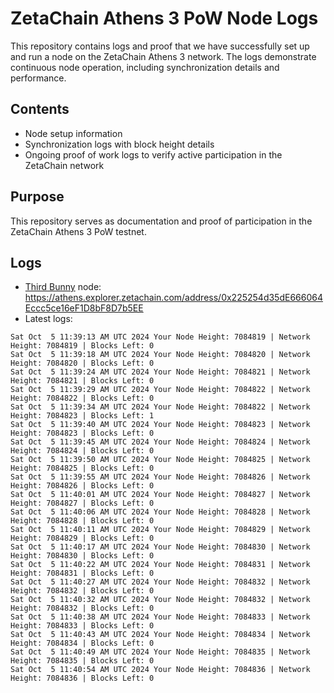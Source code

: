 # ZetaChain Athens 3 PoW Node Logs
This repository contains logs and proof that we have successfully set up and run a node on the ZetaChain Athens 3 network. The logs demonstrate continuous node operation, including synchronization details and performance.

## Contents
- Node setup information
- Synchronization logs with block height details
- Ongoing proof of work logs to verify active participation in the ZetaChain network

## Purpose
This repository serves as documentation and proof of participation in the ZetaChain Athens 3 PoW testnet.

## Logs

- [Third Bunny](https://thirdbunny.xyz/) node: https://athens.explorer.zetachain.com/address/0x225254d35dE666064Eccc5ce16eF1D8bF8D7b5EE
- Latest logs:
```
Sat Oct  5 11:39:13 AM UTC 2024 Your Node Height: 7084819 | Network Height: 7084819 | Blocks Left: 0
Sat Oct  5 11:39:18 AM UTC 2024 Your Node Height: 7084820 | Network Height: 7084820 | Blocks Left: 0
Sat Oct  5 11:39:24 AM UTC 2024 Your Node Height: 7084821 | Network Height: 7084821 | Blocks Left: 0
Sat Oct  5 11:39:29 AM UTC 2024 Your Node Height: 7084822 | Network Height: 7084822 | Blocks Left: 0
Sat Oct  5 11:39:34 AM UTC 2024 Your Node Height: 7084822 | Network Height: 7084823 | Blocks Left: 1
Sat Oct  5 11:39:40 AM UTC 2024 Your Node Height: 7084823 | Network Height: 7084823 | Blocks Left: 0
Sat Oct  5 11:39:45 AM UTC 2024 Your Node Height: 7084824 | Network Height: 7084824 | Blocks Left: 0
Sat Oct  5 11:39:50 AM UTC 2024 Your Node Height: 7084825 | Network Height: 7084825 | Blocks Left: 0
Sat Oct  5 11:39:55 AM UTC 2024 Your Node Height: 7084826 | Network Height: 7084826 | Blocks Left: 0
Sat Oct  5 11:40:01 AM UTC 2024 Your Node Height: 7084827 | Network Height: 7084827 | Blocks Left: 0
Sat Oct  5 11:40:06 AM UTC 2024 Your Node Height: 7084828 | Network Height: 7084828 | Blocks Left: 0
Sat Oct  5 11:40:11 AM UTC 2024 Your Node Height: 7084829 | Network Height: 7084829 | Blocks Left: 0
Sat Oct  5 11:40:17 AM UTC 2024 Your Node Height: 7084830 | Network Height: 7084830 | Blocks Left: 0
Sat Oct  5 11:40:22 AM UTC 2024 Your Node Height: 7084831 | Network Height: 7084831 | Blocks Left: 0
Sat Oct  5 11:40:27 AM UTC 2024 Your Node Height: 7084832 | Network Height: 7084832 | Blocks Left: 0
Sat Oct  5 11:40:32 AM UTC 2024 Your Node Height: 7084832 | Network Height: 7084832 | Blocks Left: 0
Sat Oct  5 11:40:38 AM UTC 2024 Your Node Height: 7084833 | Network Height: 7084833 | Blocks Left: 0
Sat Oct  5 11:40:43 AM UTC 2024 Your Node Height: 7084834 | Network Height: 7084834 | Blocks Left: 0
Sat Oct  5 11:40:49 AM UTC 2024 Your Node Height: 7084835 | Network Height: 7084835 | Blocks Left: 0
Sat Oct  5 11:40:54 AM UTC 2024 Your Node Height: 7084836 | Network Height: 7084836 | Blocks Left: 0
```

